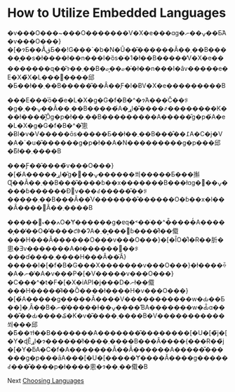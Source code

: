 # How to Utilize Embedded Languages

�v���O���~���O�������V�X�e���ɑg�ݍ��ނ��Ƃ́A�v���O���}�[�ɂƂ��Ă͂قƂ��ǃG���`�b�N�Ȗ��͂������Ă��܂��B�����͎��s�ł����ł��n���I�ȍs�ׂ�1�ł��B�����̓V�X�e���������ɋ��͂ɂ��܂��B�ޏ��͔ޏ��̍ł��n���I�ȃv�����e�E�X�̃X�L���𔭊����邱�Ƃ��ł��܂��B�����͂��Ȃ��̗F�l�ɃV�X�e���������B

���E���̍ō��̃e�L�X�g�G�f�B�^�ɂ́A���ׂČ��ꂪ�g�ݍ��܂��Ă��܂��B�����́A�ړI�̎����҂��������K���ł����͈͂Ŏg�p�ł��܂��B���������A�����̎g�p�́A�e�L�X�g�G�f�B�^�̂悤�ɃI�v�V�����ōs�����Ƃ��ł��܂��B���̂��߁A�C�j�V�A�`�u�͂������g�p�ł��A�N���������g�p���邱�Ƃ͂ł��܂����B

���Ƒ��̑����̃v���O���}�[�́A�����ړI�̑g�ݍ��݌������쐬�����Ƃ���㩂Ɋׂ��Ă��܂��B���͂����ɓ��x�������B���łɑg�ݍ��݌����ɓ������Đ݌v���ꂽ�����̌��ꂪ���݂��܂��B���Ȃ��͐V�������̂������O�ɓ��x�l���Ȃ����΂Ȃ��܂����B

�����𖄂ߍ��ޑO�Ɏ������g�ɐq�˂��ׂ��^�̎����́A�����͎��̒��O�̕����ƈꏏ�ɁA�܂��͔��΂ɓ����̂ł��傤���H���Ȃ������O���v���O���}�[�ȊO�̐l�Ɍ��肵�悤�Ǝv�������A�ǂ������΂��ꂪ���ɗ����܂����H���Ȃ��̈Ӑ}�����I�[�f�B�G���X�������v���O���}�ł����ꍇ�A�ނ��̓A�v���P�[�V�����v���O���}�C���^�t�F�[�X�iAPI�j���D�ނł��傤���H�����͂ǂ��Ȍ����ł����H�v���O���}�[�́A�����g�����Ă����V�����������w�Ԃ��Ƃ��]�܂Ȃ��B�ނ��̕����Ɨ��ݍ����ƁA�������w�Ԃ̂ɑ����̎��Ԃ����₷�K�v�͂����܂����B�V�����������쐬���邱�Ƃ͊��тł��B�������A�������͂��������[�U�[�̃j�[�Y�ɖӖړI�ɂ����ׂ��ł͂����܂����B���Ȃ����{���Ɍ��̃j�[�Y�ƃA�C�f�A�������Ă��Ȃ������A�����̌������g�p���āA���[�U�[�����Ɏ����Ă����g�����ꂽ���̂����p�ł����悤�ɂ��܂��傤�B

Next [Choosing Languages](03-Choosing-Languages.md)